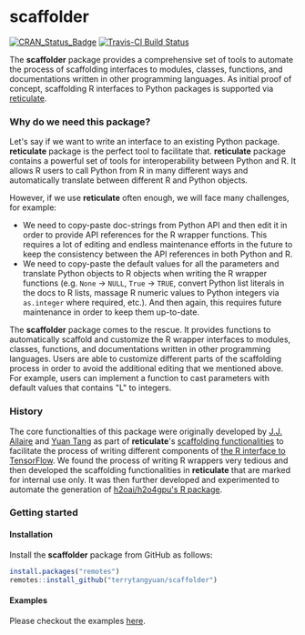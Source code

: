 # scaffolder

[![CRAN\_Status\_Badge](https://www.r-pkg.org/badges/version/scaffolder)](https://cran.r-project.org/package=scaffolder)
[![Travis-CI Build
Status](https://travis-ci.org/terrytangyuan/scaffolder.svg?branch=master)](https://travis-ci.org/terrytangyuan/scaffolder)

The **scaffolder** package provides a comprehensive set of tools to automate the process of scaffolding interfaces to modules, classes, functions, and documentations written in other programming languages. As initial proof of concept, scaffolding R interfaces to Python packages is supported via [reticulate](https://github.com/rstudio/reticulate).

### Why do we need this package?

Let's say if we want to write an interface to an existing Python package. **reticulate** package is the perfect tool to facilitate that. **reticulate** package contains a powerful set of tools for interoperability between Python and R. It allows R users to call Python from R in many different ways and automatically translate between different R and Python objects.

However, if we use **reticulate** often enough, we will face many challenges, for example:

* We need to copy-paste doc-strings from Python API and then edit it in order to provide API references for the R wrapper functions. This requires a lot of editing and endless maintenance efforts in the future to keep the consistency between the API references in both Python and R.
* We need to copy-paste the default values for all the parameters and translate Python objects to R objects when writing the R wrapper functions (e.g. `None` -> `NULL`, `True` -> `TRUE`, convert Python list literals in the docs to R lists, massage R numeric values to Python integers via `as.integer` where required, etc.). And then again, this requires future maintenance in order to keep them up-to-date.

The **scaffolder** package comes to the rescue. It provides functions to automatically scaffold and customize the R wrapper interfaces to modules, classes, functions, and documentations written in other programming languages. Users are able to customize different parts of the scaffolding process in order to avoid the additional editing that we mentioned above. For example, users can implement a function to cast parameters with default values that contains "L" to integers.

### History

The core functionalties of this package were originally developed by [J.J. Allaire](https://github.com/jjallaire) and [Yuan Tang](https://github.com/terrytangyuan) as part of **reticulate**'s [scaffolding functionalities](https://github.com/rstudio/reticulate/blob/a046bd12eecc7c879ff14637367d661c707b5d8d/R/wrapper.R) to facilitate the process of writing different components of [the R interface to TensorFlow](https://tensorflow.rstudio.com/). We found the process of writing R wrappers very tedious and then developed the scaffolding functionalities in **reticulate** that are marked for internal use only. It was then further developed and experimented to automate the generation of [h2oai/h2o4gpu's R package](https://github.com/h2oai/h2o4gpu/tree/2af2bc75cef4ad93a28b80c1359c2cefe758a643/src/interface_r/scripts).

### Getting started

#### Installation

Install the **scaffolder** package from GitHub as follows:

```r
install.packages("remotes")
remotes::install_github("terrytangyuan/scaffolder")
```

#### Examples

Please checkout the examples [here](https://terrytangyuan.github.io/scaffolder/articles/intro.html).
